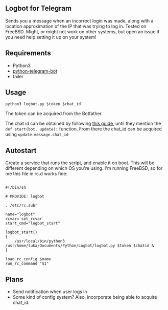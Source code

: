 ## Logbot for Telegram

Sends you a message when an incorrect login was made, along with a location approximation of the IP that was trying to log in. Tested on FreeBSD. Might, or might not work on other systems, but open an issue if you need help setting it up on your system!

## Requirements

* Python3
* [python-telegram-bot](https://github.com/python-telegram-bot/python-telegram-bot)
* tailer

## Usage

`python3 logbot.py $token $chat_id`

The token can be acquired from the Botfather.

The chat id can be obtained by following [this guide](https://github.com/python-telegram-bot/python-telegram-bot/wiki/Extensions-%E2%80%93-Your-first-Bot), until they mention the `def start(bot, update):` function. From there the chat_id can be acquired using `update.message.chat_id`

## Autostart

Create a service that runs the script, and enable it on boot. This will be different depending on which OS you're using. I'm running FreeBSD, so for me this file in rc.d works fine:

```

#!/bin/sh

# PROVIDE: logbot

. /etc/rc.subr

name="logbot"
rcvar=`set_rcvar`
start_cmd="logbot_start"

logbot_start()
{
    /usr/local/bin/python3 /usr/home/luka/Documents/Python/Logbot/logbot.py $token $chatid &
}

load_rc_config $name
run_rc_command "$1"

```

## Plans

* Send notification when user logs in
* Some kind of config system? Also, incorporate being able to acquire chat_id.
